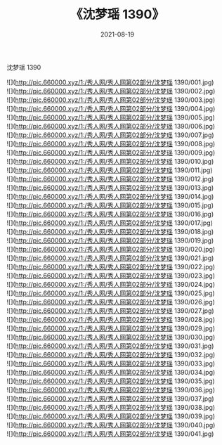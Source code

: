 ﻿---
layout: post
title:  《沈梦瑶 1390》
date:   2021-08-19
img: http://pic.660000.xyz/1:/秀人网/秀人网第02部分/沈梦瑶 1390/000.jpg
categories: [美女, 清纯, 唯美]
---

沈梦瑶 1390

  ![](http://pic.660000.xyz/1:/秀人网/秀人网第02部分/沈梦瑶 1390/001.jpg) <br> ![](http://pic.660000.xyz/1:/秀人网/秀人网第02部分/沈梦瑶 1390/002.jpg) <br> ![](http://pic.660000.xyz/1:/秀人网/秀人网第02部分/沈梦瑶 1390/003.jpg) <br> ![](http://pic.660000.xyz/1:/秀人网/秀人网第02部分/沈梦瑶 1390/004.jpg) <br> ![](http://pic.660000.xyz/1:/秀人网/秀人网第02部分/沈梦瑶 1390/005.jpg) <br> ![](http://pic.660000.xyz/1:/秀人网/秀人网第02部分/沈梦瑶 1390/006.jpg) <br> ![](http://pic.660000.xyz/1:/秀人网/秀人网第02部分/沈梦瑶 1390/007.jpg) <br> ![](http://pic.660000.xyz/1:/秀人网/秀人网第02部分/沈梦瑶 1390/008.jpg) <br> ![](http://pic.660000.xyz/1:/秀人网/秀人网第02部分/沈梦瑶 1390/009.jpg) <br> ![](http://pic.660000.xyz/1:/秀人网/秀人网第02部分/沈梦瑶 1390/010.jpg) <br> ![](http://pic.660000.xyz/1:/秀人网/秀人网第02部分/沈梦瑶 1390/011.jpg) <br> ![](http://pic.660000.xyz/1:/秀人网/秀人网第02部分/沈梦瑶 1390/012.jpg) <br> ![](http://pic.660000.xyz/1:/秀人网/秀人网第02部分/沈梦瑶 1390/013.jpg) <br> ![](http://pic.660000.xyz/1:/秀人网/秀人网第02部分/沈梦瑶 1390/014.jpg) <br> ![](http://pic.660000.xyz/1:/秀人网/秀人网第02部分/沈梦瑶 1390/015.jpg) <br> ![](http://pic.660000.xyz/1:/秀人网/秀人网第02部分/沈梦瑶 1390/016.jpg) <br> ![](http://pic.660000.xyz/1:/秀人网/秀人网第02部分/沈梦瑶 1390/017.jpg) <br> ![](http://pic.660000.xyz/1:/秀人网/秀人网第02部分/沈梦瑶 1390/018.jpg) <br> ![](http://pic.660000.xyz/1:/秀人网/秀人网第02部分/沈梦瑶 1390/019.jpg) <br> ![](http://pic.660000.xyz/1:/秀人网/秀人网第02部分/沈梦瑶 1390/020.jpg) <br> ![](http://pic.660000.xyz/1:/秀人网/秀人网第02部分/沈梦瑶 1390/021.jpg) <br> ![](http://pic.660000.xyz/1:/秀人网/秀人网第02部分/沈梦瑶 1390/022.jpg) <br> ![](http://pic.660000.xyz/1:/秀人网/秀人网第02部分/沈梦瑶 1390/023.jpg) <br> ![](http://pic.660000.xyz/1:/秀人网/秀人网第02部分/沈梦瑶 1390/024.jpg) <br> ![](http://pic.660000.xyz/1:/秀人网/秀人网第02部分/沈梦瑶 1390/025.jpg) <br> ![](http://pic.660000.xyz/1:/秀人网/秀人网第02部分/沈梦瑶 1390/026.jpg) <br> ![](http://pic.660000.xyz/1:/秀人网/秀人网第02部分/沈梦瑶 1390/027.jpg) <br> ![](http://pic.660000.xyz/1:/秀人网/秀人网第02部分/沈梦瑶 1390/028.jpg) <br> ![](http://pic.660000.xyz/1:/秀人网/秀人网第02部分/沈梦瑶 1390/029.jpg) <br> ![](http://pic.660000.xyz/1:/秀人网/秀人网第02部分/沈梦瑶 1390/030.jpg) <br> ![](http://pic.660000.xyz/1:/秀人网/秀人网第02部分/沈梦瑶 1390/031.jpg) <br> ![](http://pic.660000.xyz/1:/秀人网/秀人网第02部分/沈梦瑶 1390/032.jpg) <br> ![](http://pic.660000.xyz/1:/秀人网/秀人网第02部分/沈梦瑶 1390/033.jpg) <br> ![](http://pic.660000.xyz/1:/秀人网/秀人网第02部分/沈梦瑶 1390/034.jpg) <br> ![](http://pic.660000.xyz/1:/秀人网/秀人网第02部分/沈梦瑶 1390/035.jpg) <br> ![](http://pic.660000.xyz/1:/秀人网/秀人网第02部分/沈梦瑶 1390/036.jpg) <br> ![](http://pic.660000.xyz/1:/秀人网/秀人网第02部分/沈梦瑶 1390/037.jpg) <br> ![](http://pic.660000.xyz/1:/秀人网/秀人网第02部分/沈梦瑶 1390/038.jpg) <br> ![](http://pic.660000.xyz/1:/秀人网/秀人网第02部分/沈梦瑶 1390/039.jpg) <br> ![](http://pic.660000.xyz/1:/秀人网/秀人网第02部分/沈梦瑶 1390/040.jpg) <br> ![](http://pic.660000.xyz/1:/秀人网/秀人网第02部分/沈梦瑶 1390/041.jpg) <br>